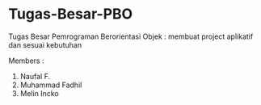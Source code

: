 # Tugas-Besar-PBO
Tugas Besar Pemrograman Berorientasi Objek : membuat project aplikatif dan sesuai kebutuhan

Members :
1. Naufal F.
2. Muhammad Fadhil 
3. Melin Incko
